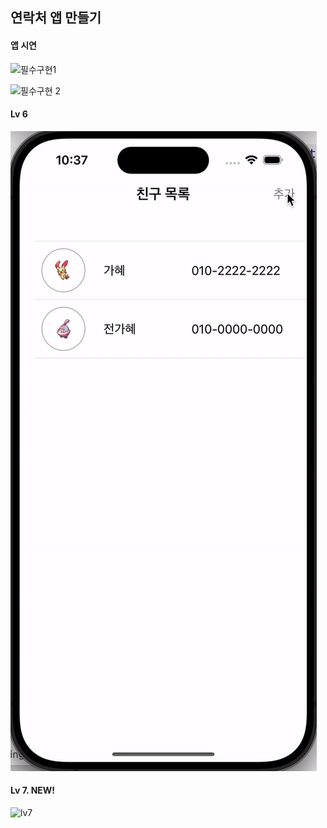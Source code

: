 
## 연락처 앱 만들기

#### 앱 시연

![필수구현1](https://github.com/user-attachments/assets/fcf3aacf-cd84-427c-8975-fab59a233e2c)

![필수구현 2](https://github.com/user-attachments/assets/7588b2fc-3ffb-44cf-8654-4cc20ce39124)

#### Lv 6

![Lv6구현](https://github.com/gahyejeon/pokeContact/blob/main/lv6.gif)


#### Lv 7. NEW!

![lv7](https://github.com/user-attachments/assets/8703d1c8-a6a4-495c-a3f8-474f9b96603d)
